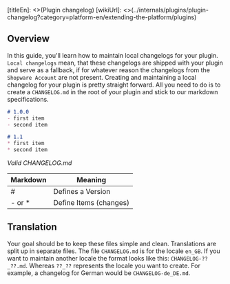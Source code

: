 [titleEn]: <>(Plugin changelog)
[wikiUrl]: <>(../internals/plugins/plugin-changelog?category=platform-en/extending-the-platform/plugins)

## Overview
In this guide, you'll learn how to maintain local changelogs for your plugin.
`Local changelogs` mean, that these changelogs are shipped with your plugin and serve as a fallback,
if for whatever reason the changelogs from the `Shopware Account` are not present.
Creating and maintaining a local changelog for your plugin is pretty straight forward.
All you need to do is to create a `CHANGELOG.md` in the root of your plugin and stick to our markdown specifications.

```markdown
# 1.0.0
- first item
- second item

# 1.1
* first item
* second item
```
*Valid CHANGELOG.md*

| Markdown | Meaning                |
|----------|------------------------|
| #        | Defines a Version      |
| - or *   | Define Items (changes) |

## Translation
Your goal should be to keep these files simple and clean. Translations are split up in separate files.
The file `CHANGELOG.md` is for the locale `en_GB`.
If you want to maintain another locale the format looks like this: `CHANGELOG-??_??.md`.
Whereas `??_??` represents the locale you want to create.
For example, a changelog for German would be `CHANGELOG-de_DE.md`.
